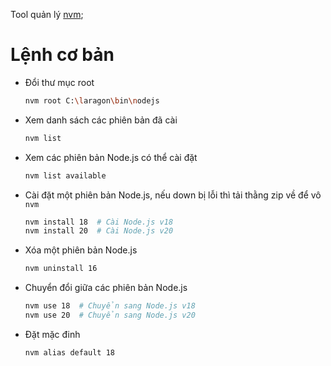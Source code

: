 Tool quản lý [nvm](https://github.com/coreybutler/nvm-windows/releases);

# Lệnh cơ bản

- Đổi thư mục root

  ```sh
  nvm root C:\laragon\bin\nodejs
  ```

- Xem danh sách các phiên bản đã cài

  ```sh
  nvm list
  ```

- Xem các phiên bản Node.js có thể cài đặt

  ```sh
  nvm list available
  ```

- Cài đặt một phiên bản Node.js, nếu down bị lỗi thì tải thằng zip về để vô `nvm`

  ```sh
  nvm install 18  # Cài Node.js v18
  nvm install 20  # Cài Node.js v20
  ```

- Xóa một phiên bản Node.js

  ```sh
  nvm uninstall 16
  ```

- Chuyển đổi giữa các phiên bản Node.js

  ```sh
  nvm use 18  # Chuyển sang Node.js v18
  nvm use 20  # Chuyển sang Node.js v20
  ```

- Đặt mặc đinh

  ```sh
  nvm alias default 18
  ```

